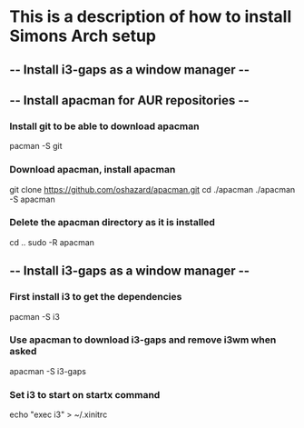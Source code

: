 # This is a description of how to install Simons Arch setup

## -- Install i3-gaps as a window manager --

## -- Install apacman for AUR repositories --

### Install git to be able to download apacman
pacman -S git

### Download apacman, install apacman
git clone https://github.com/oshazard/apacman.git
cd ./apacman
./apacman -S apacman

### Delete the apacman directory as it is installed
cd ..
sudo -R apacman

## -- Install i3-gaps as a window manager --

### First install i3 to get the dependencies
pacman -S i3

### Use apacman to download i3-gaps and remove i3wm when asked
apacman -S i3-gaps

### Set i3 to start on startx command
echo "exec i3" > ~/.xinitrc
